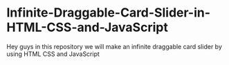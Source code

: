 # Infinite-Draggable-Card-Slider-in-HTML-CSS-and-JavaScript
Hey guys in this repository we will make an infinite draggable card slider by using HTML CSS and JavaScript
